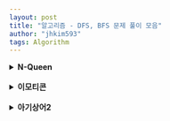 ```yaml
---
layout: post
title: "알고리즘 - DFS, BFS 문제 풀이 모음"
author: "jhkim593"
tags: Algorithm
---
```


<details>
<summary><strong>N-Queen</strong></summary>
<div markdown="1">

> [문제 링크](https://www.acmicpc.net/problem/9663)

<br>
### 난이도 : ⭐⭐⭐

### 코드

N*N 체스판에 퀸이 N개 들어가야하기 때문에 각 행마다 퀸은 반드시 들어간다.
index를 행 값을 열로 나타내는 1차원 배열을 생성했다.
arr[0] = 3일 때 (0+1)행 3열에 퀸이 존재함을 의미
```java
import java.util.*;
import java.io.*;

public class Main {
    static int[] arr;
    static int n;
    static int answer = 0;
    public static void main(String []args) throws Exception{
        BufferedReader br = new BufferedReader(new InputStreamReader(System.in));
        StringTokenizer stz = new StringTokenizer(br.readLine());

        n = Integer.parseInt(stz.nextToken());

        arr = new int[n];
        dfs(0);
        System.out.println(answer);
    }
    public static void dfs(int cnt){
        if(cnt == n) {
            answer ++;
            return;
        }

        for(int i=0;i<n;i++){
            arr[cnt] = i;
            if(check(cnt)){
                dfs(cnt+1);                  
            }
        }
    }
    public static boolean check(int cnt){
        for(int i=0; i<cnt; i++){
            if(arr[i] == arr[cnt]) return false;
            if(Math.abs(cnt-i) == Math.abs(arr[cnt]-arr[i])) {
			return false;
		}
        }     
        return true;
    }

}
```
</div>
</details>

<br>

<details>
<summary><strong>이모티콘</strong></summary>
<div markdown="1">

> [문제 링크](https://www.acmicpc.net/problem/14226)

<br>
### 난이도 : ⭐⭐

### 코드
시간의 최솟값을 구해야하 하기 때문에 DFS를 사용했으며
이모티콘 개수 , 버퍼 개수를 조합한 문자열을 Map 키로 저장해 중복 실행되지 않도록함
```java
import java.io.*;
import java.util.*;

public class Main {
    static int[] arr;
    static int s;
    static Queue<int[]> que = new LinkedList<>();
    static int answer = 0;
    static Map<String, String> map = new HashMap<>();
    public static void main(String[] args) throws Exception{
        BufferedReader bf = new BufferedReader(new InputStreamReader(System.in));
        StringTokenizer stz = new StringTokenizer(bf.readLine());

        s = Integer.parseInt(stz.nextToken());

        que.add(new int[]{1,0,0});
        bfs();
        System.out.println(answer);

    }
    public static void bfs(){
        while(!que.isEmpty()){
            int []temp =que.poll();
            int num = temp[0];
            int count = temp[1];
            int buffer = temp[2];

            if(!checkKey(num,buffer)) continue;

            if(num == s) {
                answer = count;
                return;
            }

            for(int i=0; i<3; i++){
                if(i==0){
                    if(num > 0){
                        que.add(new int[]{num-1,count+1,buffer});
                    }
                } else if(i==1){
                    if(buffer > 0){
                        que.add(new int[]{num+buffer, count+1,buffer});
                    }
                } else if(i==2){
                    if(num > 0){
                        que.add(new int[]{num, count+1,num});
                    }
                }
            }
        }
    }
    public static boolean checkKey(int num, int buffer){
        String key = num+"/"+buffer;
        if(map.containsKey(key)) return false;
        map.put(key,"");
        return true;
    }
}
```
</div>
</details>


<br>

<details>
<summary><strong>아기상어2</strong></summary>
<div markdown="1">

> [문제 링크](https://www.acmicpc.net/problem/17086)

<br>
### 난이도 : ⭐⭐

배열 크기가 최대 50*50이기 때문에 시간 문제는 없을 것같아 BFS 사용
배열 요소가 0인 경우 1이 발견될 때까지 BFS로 최소 거리 구함

### 코드
```java
import java.io.*;
import java.util.*;

public class Main {
    static int[] arr;
    static int s;
    static Queue<int[]> que = new LinkedList<>();
    static int answer = 0;
    static Map<String, String> map = new HashMap<>();
    public static void main(String[] args) throws Exception{
        BufferedReader bf = new BufferedReader(new InputStreamReader(System.in));
        StringTokenizer stz = new StringTokenizer(bf.readLine());

        s = Integer.parseInt(stz.nextToken());

        que.add(new int[]{1,0,0});
        bfs();
        System.out.println(answer);

    }
    public static void bfs(){
        while(!que.isEmpty()){
            int []temp =que.poll();
            int num = temp[0];
            int count = temp[1];
            int buffer = temp[2];

            if(!checkKey(num,buffer)) continue;

            if(num == s) {
                answer = count;
                return;
            }

            for(int i=0; i<3; i++){
                if(i==0){
                    if(num > 0){
                        que.add(new int[]{num-1,count+1,buffer});
                    }
                } else if(i==1){
                    if(buffer > 0){
                        que.add(new int[]{num+buffer, count+1,buffer});
                    }
                } else if(i==2){
                    if(num > 0){
                        que.add(new int[]{num, count+1,num});
                    }
                }
            }
        }
    }
    public static boolean checkKey(int num, int buffer){
        String key = num+"/"+buffer;
        if(map.containsKey(key)) return false;
        map.put(key,"");
        return true;
    }
}
```
</div>
</details>
